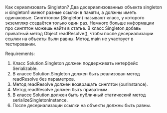 Как сериализовать Singleton?
Два десериализованных объекта singleton и singleton1 имеют разные ссылки в памяти, а должны иметь одинаковые.
Синглтоном (Singleton) называют класс, у которого экземпляр создаётся только один раз. Немного больше информации про синглтон можешь найти в статье.
В класс Singleton добавь приватный метод Object readResolve(), чтобы после десериализации ссылки на объекты были равны. Метод main не участвует в тестировании.


Requirements:
1. Класс Solution.Singleton должен поддерживать интерфейс Serializable.
2. В классе Solution.Singleton должен быть реализован метод readResolve без параметров.
3. Метод readResolve должен возвращать синглтон (ourInstance).
4. Метод readResolve должен быть приватным.
5. В классе Solution должен быть публичный статический метод serializeSingletonInstance.
6. После десериализации ссылки на объекты должны быть равны.
